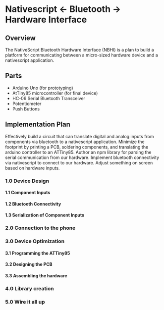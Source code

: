# Nativescript <- Bluetooth -> Hardware Interface

## Overview

The NativeScript Bluetooth Hardware Interface (NBHI) is a plan to
build a platform for communicating between a micro-sized hardware
device and a nativescript application.

## Parts

- Arduino Uno (for prototyping)
- AtTiny85 microcontroller (for final device)
- HC-06 Serial Bluetooth Transceiver
- Potentiometer
- Push Buttons

## Implementation Plan

Effectively build a circuit that can translate digital and analog
inputs from components via bluetooth to a nativescript application.
Minimize the footprint by printing a PCB, soldering components, and
translating the arduino controller to an ATTiny85. Author an npm 
library for parsing the serial communication from our hardware. 
Implement bluetooth connectivity via nativescript to connect to our 
hardware. Adjust something on screen based on hardware inputs.

### 1.0 Device Design

#### 1.1 Component Inputs

#### 1.2 Bluetooth Connectivity

#### 1.3 Serialization of Component Inputs


### 2.0 Connection to the phone


### 3.0 Device Optimization

#### 3.1 Programming the ATTiny85

#### 3.2 Designing the PCB

#### 3.3 Assembling the hardware


### 4.0 Library creation

### 5.0 Wire it all up
